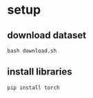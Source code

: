 # setup

## download dataset

```shell
bash download.sh
```

## install libraries

```shell
pip install torch
```
